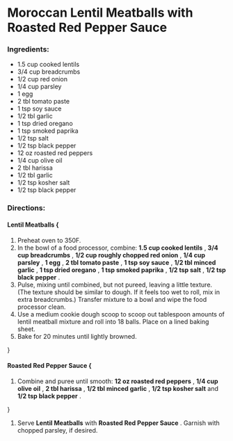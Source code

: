 # Moroccan Lentil Meatballs with Roasted Red Pepper Sauce 

### Ingredients: 
* 1.5 cup cooked lentils
* 3/4 cup breadcrumbs
* 1/2 cup red onion
* 1/4 cup parsley
* 1 egg
* 2 tbl tomato paste
* 1 tsp soy sauce
* 1/2 tbl garlic
* 1 tsp dried oregano
* 1 tsp smoked paprika
* 1/2 tsp salt
* 1/2 tsp black pepper
* 12 oz roasted red peppers
* 1/4 cup olive oil
* 2 tbl harissa
* 1/2 tbl garlic
* 1/2 tsp kosher salt
* 1/2 tsp black pepper

### Directions: 

#### Lentil Meatballs {
1. Preheat oven to 350F. 
2. In the bowl of a food processor, combine: **1.5 cup cooked lentils** , **3/4 cup breadcrumbs** , **1/2 cup roughly chopped red onion** , **1/4 cup parsley** , **1 egg** , **2 tbl tomato paste** , **1 tsp soy sauce** , **1/2 tbl minced garlic** , **1 tsp dried oregano** , **1 tsp smoked paprika** , **1/2 tsp salt** , **1/2 tsp black pepper** . 
3. Pulse, mixing until combined, but not pureed, leaving a little texture. (The texture should be similar to dough. If it feels too wet to roll, mix in extra breadcrumbs.) Transfer mixture to a bowl and wipe the food processor clean. 
4. Use a medium cookie dough scoop to scoop out tablespoon amounts of lentil meatball mixture and roll into 18 balls. Place on a lined baking sheet. 
5. Bake for 20 minutes until lightly browned. 

}


#### Roasted Red Pepper Sauce {
1. Combine and puree until smooth: **12 oz roasted red peppers** , **1/4 cup olive oil** , **2 tbl harissa** , **1/2 tbl minced garlic** , **1/2 tsp kosher salt** and **1/2 tsp black pepper** . 

}

1. Serve **Lentil Meatballs** with **Roasted Red Pepper Sauce** . Garnish with chopped parsley, if desired. 
